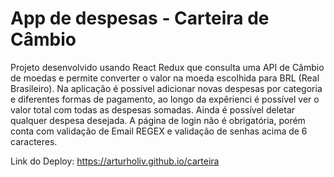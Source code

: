 # App de despesas - Carteira de Câmbio

Projeto desenvolvido usando React Redux que consulta uma API de Câmbio de moedas e permite converter o valor na moeda escolhida para BRL (Real Brasileiro).
Na aplicação é possível adicionar novas despesas por categoria e diferentes formas de pagamento, ao longo da expêrienci é possível ver o valor total 
com todas as despesas somadas. Ainda é possível deletar qualquer despesa desejada.
A página de login não é obrigatória, porém conta com validação de Email REGEX e validação de senhas acima de 6 caracteres.

Link do Deploy: https://arturholiv.github.io/carteira
